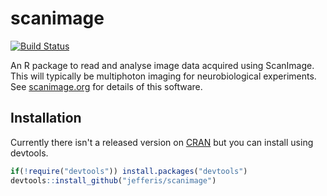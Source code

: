 # scanimage
[![Build Status](https://travis-ci.org/jefferis/scanimage.svg)](https://travis-ci.org/jefferis/scanimage)

An R package to read and analyse image data acquired using ScanImage. This 
will typically be multiphoton imaging for neurobiological experiments.
See [scanimage.org](http://scanimage.org) for details of this software.

## Installation
Currently there isn't a released version on [CRAN](http://cran.r-project.org/) 
but you can install using devtools.

```r
if(!require("devtools")) install.packages("devtools")
devtools::install_github("jefferis/scanimage")
```
